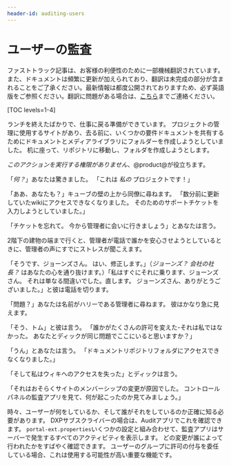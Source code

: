```yaml
---
header-id: auditing-users
---
```


# ユーザーの監査

<p class="alert alert-info"><span class="wysiwyg-color-blue120">ファストトラック記事は、お客様の利便性のために一部機械翻訳されています。また、ドキュメントは頻繁に更新が加えられており、翻訳は未完成の部分が含まれることをご了承ください。最新情報は都度公開されておりますため、必ず英語版をご参照ください。翻訳に問題がある場合は、<a href="mailto:support-content-jp@liferay.com">こちら</a>までご連絡ください。</span></p>

[TOC levels=1-4]

ランチを終えたばかりで、仕事に戻る準備ができています。 プロジェクトの管理に使用するサイトがあり、去る前に、いくつかの要件ドキュメントを共有するためにドキュメントとメディアライブラリにフォルダーを作成しようとしていました。 机に座って、リポジトリに移動し、フォルダを作成しようとします。

*このアクションを実行する権限がありません*、@product@が役立ちます。

「*何？*」あなたは驚きました。 「これは *私の* プロジェクトです！」

「ああ、あなたも？」キューブの壁の上から同僚に尋ねます。 「数分前に更新していたwikiにアクセスできなくなりました。 そのためのサポートチケットを入力しようとしていました。」

「チケットを忘れて。 今から管理者に会いに行きましょう」とあなたは言う。

2階下の建物の端まで行くと、管理者が電話で誰かを安心させようとしているときに、管理者の声にすでにストレスが聞こえます。

「そうです、ジョーンズさん。 はい、修正します。」（*ジョーンズ？ 会社の社長？* はあなたの心を通り抜けます。）「私はすぐにそれに乗ります、ジョーンズさん。 それは単なる間違いでした。直します。 ジョーンズさん、ありがとうございました。」と彼は電話を切ります。

「問題？」あなたは名前がハリーである管理者に尋ねます。 彼はかなり急に見えます。

「そう、トム」と彼は言う。 「誰かがたくさんの許可を変えた-それは私ではなかった。 あなたとディックが同じ問題でここにいると思いますか？」

「うん」とあなたは言う。 「ドキュメントリポジトリフォルダにアクセスできなくなりました。」

「そして私はウィキへのアクセスを失った」とディックは言う。

「それはおそらくサイトのメンバーシップの変更が原因でした。 コントロールパネルの監査アプリを見て、何が起こったのか見てみましょう。」

時々、ユーザーが何をしているか、そして誰がそれをしているのか正確に知る必要があります。 DXPサブスクライバーの場合は、Auditアプリでこれを確認できます。 `portal-ext.properties`いくつかの設定と組み合わせて、監査アプリはサーバーで発生するすべてのアクティビティを表示します。 どの変更が誰によって行われたかをすばやく確認できます。 ユーザーのグループに許可の付与を委任している場合、これは使用する可能性が高い重要な機能です。
